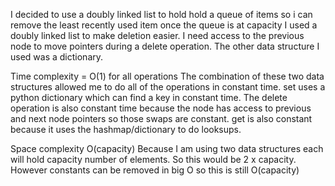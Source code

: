 
I decided to use a doubly linked list to hold hold a queue of items
so i can remove the least recently used item once the queue is at capacity
I used a doubly linked list to make deletion easier. I need access to the 
previous node to move pointers during a delete operation. The other data
structure I used was a dictionary. 

Time complexity = O(1) for all operations
The combination of these two data structures
allowed me to do all of the operations in constant time. set uses a python 
dictionary which can find a key in constant time. The delete operation is 
also constant time because the node has access to previous and next node
pointers so those swaps are constant. get is also constant because it uses
the hashmap/dictionary to do looksups.

Space complexity
O(capacity)
Because I am using two data structures each will hold capacity number of
elements.
So this would be 2 x capacity. However constants can be removed in big O
so this is still O(capacity)



